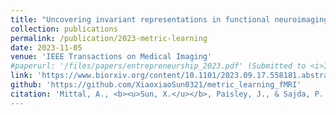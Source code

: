 ```yaml
---
title: "Uncovering invariant representations in functional neuroimaging with deep metric learning"
collection: publications
permalink: /publication/2023-metric-learning
date: 2023-11-05
venue: 'IEEE Transactions on Medical Imaging'
#paperurl: '/files/papers/entrepreneurship_2023.pdf' (Submitted to <i>IEEE Transactions on Medical Imaging</i>)
link: 'https://www.biorxiv.org/content/10.1101/2023.09.17.558181.abstract'
github: 'https://github.com/XiaoxiaoSun0321/metric_learning_fMRI'
citation: 'Mittal, A., <b><u>Sun, X.</u></b>, Paisley, J., & Sajda, P. (2023). Uncovering invariant representations in functional neuroimaging with deep metric learning. bioRxiv, 2023-09.'
---
```

